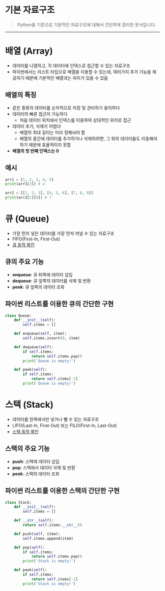 # 기본 자료구조

> Python을 기준으로 기본적인 자료구조에 대해서 간단하게 정리한 문서입니다.

---

# 배열 (Array)

- 데이터를 나열하고, 각 데이터에 인덱스로 접근할 수 있는 자료구조
- 파이썬에서는 리스트 타입으로 배열을 이용할 수 있는데, 여러가지 추가 기능을 제공하기 때문에 기본적인 배열과는 차이가 있을 수 있음

## 배열의 특징

- 같은 종류의 데이터를 순차적으로 저장 및 관리하기 용이하다
- 데이터의 빠른 접근이 가능하다
  - 처음 데이터 위치에서 인덱스를 이용하여 상대적인 위치로 접근
- 데이터 추가, 삭제가 어렵다
  - 배열의 최대 길이는 미리 정해놔야 함
  - 배열의 중간에 데이터를 추가하거나 삭제하려면, 그 뒤의 데이터들도 이동해야하기 때문에 효율적이지 못함
- <b>배열의 첫 번째 인덱스는 0</b>

## 예시

```python
arr1 = [1, 2, 3, 4, 5]
print(arr1[3]) # 4

arr2 = [[1, 2, 3], [4, 5, 6], [7, 8, 9]]
print(arr2[2][0]) # 7
```

# 큐 (Queue)

- 가장 먼저 넣은 데이터를 가장 먼저 꺼낼 수 있는 자료구조
- FIFO(First-In, First-Out)
- [큐 동작 확인](https://visualgo.net/en/list?mode=Queue)

## 큐의 주요 기능

- **enqueue**: 큐 뒤쪽에 데이터 삽입
- **dequeue**: 큐 앞쪽의 데이터를 삭제 및 반환
- **peek**: 큐 앞쪽의 데이터 조회

## 파이썬 리스트를 이용한 큐의 간단한 구현

```python
class Queue:
    def __init__(self):
        self.items = []

    def enqueue(self, item):
        self.items.insert(0, item)

    def dequeue(self):
        if self.items:
            return self.items.pop()
        print('Queue is empty!')

    def peek(self):
        if self.items:
            return self.items[-1]
        print('Queue is empty!')
```

# 스택 (Stack)

- 데이터를 한쪽에서만 넣거나 뺄 수 있는 자료구조
- LIFO(Last-In, First-Out) 또는 FILO(First-In, Last-Out)
- [스택 동작 확인](https://visualgo.net/en/list?mode=Stack)

## 스택의 주요 기능

- **push**: 스택에 데이터 삽입
- **pop**: 스택에서 데이터 삭제 및 반환
- **peek**: 스택의 데이터 조회

## 파이썬 리스트를 이용한 스택의 간단한 구현

```python
class Stack:
    def __init__(self):
        self.items = []

    def __str__(self):
        return self.items.__str__()

    def push(self, item):
        self.items.append(item)

    def pop(self):
        if self.items:
            return self.items.pop()
        print('Stack is empty!')

    def peek(self):
        if self.items:
            return self.items[-1]
        print('Stack is empty!')
```
